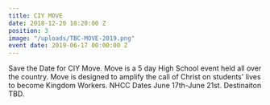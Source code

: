 ```yaml
---
title: CIY MOVE
date: 2018-12-20 18:20:00 Z
position: 3
image: "/uploads/TBC-MOVE-2019.png"
event date: 2019-06-17 00:00:00 Z
---
```


Save the Date for CIY Move. Move is a 5 day High School event held all over the country. Move is designed to amplify the call of Christ on students' lives to become Kingdom Workers. NHCC Dates June 17th-June 21st. Destinaiton TBD.